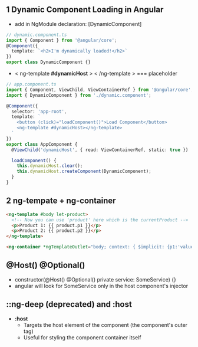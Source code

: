 ## 1 Dynamic Component Loading in Angular
- add in NgModule declaration: [DynamicComponent]
```typescript
// dynamic.component.ts
import { Component } from '@angular/core';
@Component({
  template: `<h2>I'm dynamically loaded!</h2>`
})
export class DynamicComponent {}
```
- < ng-template **#dynamicHost** > < /ng-template > === placeholder
```typescript
// app.component.ts
import { Component, ViewChild, ViewContainerRef } from '@angular/core';
import { DynamicComponent } from './dynamic.component';

@Component({
  selector: 'app-root',
  template: `
    <button (click)="loadComponent()">Load Component</button>
    <ng-template #dynamicHost></ng-template>
  `
})
export class AppComponent {
  @ViewChild('dynamicHost', { read: ViewContainerRef, static: true })   dynamicHost!: ViewContainerRef;

  loadComponent() {
    this.dynamicHost.clear();
    this.dynamicHost.createComponent(DynamicComponent);
  }
}
```
## 2 ng-tempate + ng-container
```html
<ng-template #body let-product>
  <!-- Now you can use 'product' here which is the currentProduct -->
  <p>Product 1: {{ product.p1 }}</p>
  <p>Product 2: {{ product.p2 }}</p>
</ng-template>

<ng-container *ngTemplateOutlet="body; context: { $implicit: {p1:'value-1', p2:'value-2'} }"></ng-container>
```
## @Host() @Optional()
- constructor(@Host() @Optional() private service: SomeService) {}
- angular will look for SomeService only in the host component's injector

## ::ng-deep (deprecated) and :host
- **:host**
  - Targets the host element of the component (the component's outer tag)
  - Useful for styling the component container itself
